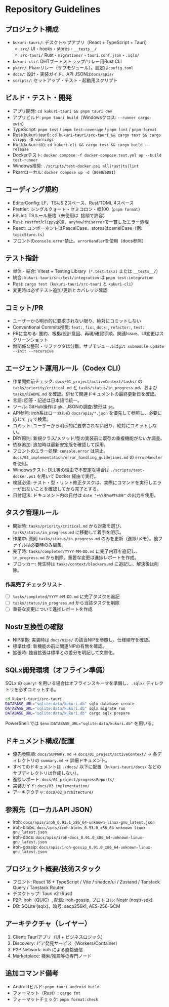 # Repository Guidelines

## プロジェクト構成
- `kukuri-tauri/`: デスクトップアプリ（React + TypeScript + Tauri）
  - `src/` UI・hooks・stores・`__tests__/`
  - `src-tauri/` Rust・`migrations/`・`tauri.conf.json`・`.sqlx/`
- `kukuri-cli/`: DHTブートストラップ/リレー用Rust CLI
- `pkarr/`: Pkarrリレー（サブモジュール）。設定は`config.toml`
- `docs/`: 設計・実装ガイド、API JSONは`docs/apis/`
- `scripts/`: セットアップ・テスト・起動用スクリプト

## ビルド・テスト・開発
- アプリ開発: `cd kukuri-tauri && pnpm tauri dev`
- アプリビルド: `pnpm tauri build`（Windowsクロス: `--runner cargo-xwin`）
- TypeScript: `pnpm test` / `pnpm test:coverage` / `pnpm lint` / `pnpm format`
- Rust(kukuri-tauri): `cd kukuri-tauri/src-tauri && cargo test && cargo clippy -D warnings`
- Rust(kukuri-cli): `cd kukuri-cli && cargo test && cargo build --release`
- Dockerテスト: `docker compose -f docker-compose.test.yml up --build test-runner`
- Windows推奨: `./scripts/test-docker.ps1 all|rust|ts|lint`
- Pkarrローカル: `docker compose up -d`（`8080`/`6881`）

## コーディング規約
- EditorConfig: LF、TS/JS 2スペース、Rust/TOML 4スペース
- Prettier: シングルクォート・セミコロン・幅100（`pnpm format`）
- ESLint: TSルール厳格（未使用は`_`接頭で許容）
- Rust: `rustfmt`/`clippy`必須、`anyhow`/`thiserror`で一貫したエラー処理
- React: コンポーネントはPascalCase、storesはcamelCase（例: `topicStore.ts`）
- フロントの`console.error`禁止。`errorHandler`を使用（docs参照）

## テスト指針
- 単体・結合: Vitest + Testing Library（`*.test.ts(x)` または `__tests__/`）
- 統合: `kukuri-tauri/src/test/integration` は `pnpm test:integration`
- Rust: `cargo test`（`kukuri-tauri/src-tauri` と `kukuri-cli`）
- 変更時は必ずテスト追加/更新とカバレッジ確認

## コミット/PR
- ユーザーから明示的に要求されない限り、絶対にコミットしない
- Conventional Commits推奨: `feat:`, `fix:`, `docs:`, `refactor:`, `test:`
- PRに含める: 要約、根拠/設計意図、再現/確認手順、関連Issue、UI変更はスクリーンショット
- 無関係な整形・リファクタは分離。サブモジュールは`git submodule update --init --recursive`

## エージェント運用ルール（Codex CLI）
- 作業開始前チェック: `docs/01_project/activeContext/tasks/` の `tasks/priority/critical.md` と `tasks/status/in_progress.md`、および `tasks/README.md` を確認。併せて関連ドキュメントの最終更新日を確認。
- 言語: 回答・記述は日本語で統一。
- ツール: GitHub操作は `gh`、JSONの調査/整形は `jq`。
- API参照: iroh系はローカルの `docs/apis/*.json` を優先して参照し、必要に応じて `jq` で検索。
- コミット: ユーザーから明示的に要求されない限り、絶対にコミットしない。
- DRY原則: 新規クラス/メソッド/型の実装前に既存の重複機能がないか調査。
- 依存追加: 追加時は最新安定版を確認して採用。
- フロントのエラー処理: `console.error` は禁止。`docs/03_implementation/error_handling_guidelines.md` の `errorHandler` を使用。
- Windowsテスト: DLL等の理由で不安定な場合は `./scripts/test-docker.ps1` を用いて Docker 経由で実行。
- 検証必須: テスト・型・リント修正タスクは、実際にコマンドを実行しエラーが出ないことを確認してから完了とする。
- 日付記法: ドキュメント内の日付は `date "+%Y年%m月%d日"` の出力を使用。

## タスク管理ルール
- 開始時: `tasks/priority/critical.md` から対象を選び、`tasks/status/in_progress.md` に移動して着手を明示。
- 作業中: 原則 `tasks/status/in_progress.md` のみを更新（進捗/メモ）。他ファイルは必要時のみ編集。
- 完了時: `tasks/completed/YYYY-MM-DD.md` に完了内容を追記し、`in_progress.md` から削除。重要な変更は進捗レポートを作成。
- ブロッカー: 発生時は `tasks/context/blockers.md` に追記し、解決後は削除。

### 作業完了チェックリスト
- [ ] `tasks/completed/YYYY-MM-DD.md` に完了タスクを追記
- [ ] `tasks/status/in_progress.md` から当該タスクを削除
- [ ] 重要な変更について進捗レポートを作成

## Nostr互換性の確認
- NIP準拠: 実装時は `docs/nips/` の該当NIPを参照し、仕様順守を確認。
- 標準仕様: 新機能の前に関連NIPの有無を確認。
- 拡張時: 独自拡張は標準との差分を明記して文書化。

## SQLx開発環境（オフライン準備）
SQLx の `query!` を用いる場合はオフラインスキーマを準備し、`.sqlx/` ディレクトリを必ずコミットする。

```bash
cd kukuri-tauri/src-tauri
DATABASE_URL="sqlite:data/kukuri.db" sqlx database create
DATABASE_URL="sqlite:data/kukuri.db" sqlx migrate run
DATABASE_URL="sqlite:data/kukuri.db" cargo sqlx prepare
```

PowerShell では `$env:DATABASE_URL="sqlite:data/kukuri.db"` を用いる。

## ドキュメント構成/配置
- 優先参照順: `docs/SUMMARY.md` → `docs/01_project/activeContext/` → 各ディレクトリの `summary.md` → 詳細ドキュメント。
- すべてのドキュメントは `./docs/` 以下に配置（`kukuri-tauri/docs/` などのサブディレクトリは作成しない）。
- 進捗レポート: `docs/01_project/progressReports/`
- 実装ガイド: `docs/03_implementation/`
- アーキテクチャ: `docs/02_architecture/`

## 参照先（ローカルAPI JSON）
- iroh: `docs/apis/iroh_0.91.1_x86_64-unknown-linux-gnu_latest.json`
- iroh-blobs: `docs/apis/iroh-blobs_0.93.0_x86_64-unknown-linux-gnu_latest.json`
- iroh-docs: `docs/apis/iroh-docs_0.91.0_x86_64-unknown-linux-gnu_latest.json`
- iroh-gossip: `docs/apis/iroh-gossip_0.91.0_x86_64-unknown-linux-gnu_latest.json`

## プロジェクト概要/技術スタック
- フロント: React 18 + TypeScript / Vite / shadcn/ui / Zustand / Tanstack Query / Tanstack Router
- デスクトップ: Tauri v2 (Rust)
- P2P: iroh（QUIC）, 配信: iroh-gossip, プロトコル: Nostr (nostr-sdk)
- DB: SQLite (sqlx)、暗号: secp256k1, AES-256-GCM

## アーキテクチャ（レイヤー）
1. Client: Tauriアプリ（UI + ビジネスロジック）
2. Discovery: ピア発見サービス（Workers/Container）
3. P2P Network: iroh による直接通信
4. Marketplace: 検索/推薦等の専門ノード

## 追加コマンド備考
- Androidビルド: `pnpm tauri android build`
- フォーマット（Rust）: `cargo fmt`
- フォーマットチェック: `pnpm format:check`

